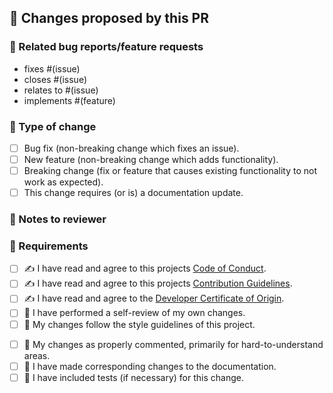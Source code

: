 <!--
  🙏 Thanks for submitting a pull request to helm-version-updater! Please make sure to read our
  Contributing Guidelines, and Code of Conduct.

  ❌ You can remove any sections of this template that are not applicable to your PR.
-->

## 🚀 Changes proposed by this PR

<!-- REQUIRED:
  Please include a summary of the change and which issue is fixed, or what feature is
  implemented. Include relevant motivation and context.
-->

### 🔗 Related bug reports/feature requests

<!--
  Does this PR relate to any bug reports and/or feature requests? Some examples:
  ❌ Remove section if there are no existing requests and/or issues.
-->
- fixes #(issue)
- closes #(issue)
- relates to #(issue)
- implements #(feature)

### 🧰 Type of change

<!-- REQUIRED: Please mark which one applies to this change, ❌ remove the others. -->
- [ ] Bug fix (non-breaking change which fixes an issue).
- [ ] New feature (non-breaking change which adds functionality).
- [ ] Breaking change (fix or feature that causes existing functionality to not work as expected).
- [ ] This change requires (or is) a documentation update.

### 📝 Notes to reviewer

<!--
  If needed, leave any special pointers for reviewing or testing your PR. If necessary,
  include things like screenshots (where beneficial), to help demonstrate the changes.
-->

### 🤝 Requirements

- [ ] ✍ I have read and agree to this projects [Code of Conduct](../../blob/master/.github/CODE_OF_CONDUCT.md).
- [ ] ✍ I have read and agree to this projects [Contribution Guidelines](../../blob/master/.github/CONTRIBUTING.md).
- [ ] ✍ I have read and agree to the [Developer Certificate of Origin](https://developercertificate.org/).
- [ ] 🔎 I have performed a self-review of my own changes.
- [ ] 🎨 My changes follow the style guidelines of this project.
<!-- Include the below if this is a code change, if just documentation, ❌ remove this section. -->
- [ ] 💬 My changes as properly commented, primarily for hard-to-understand areas.
- [ ] 📝 I have made corresponding changes to the documentation.
- [ ] 🧪 I have included tests (if necessary) for this change.
